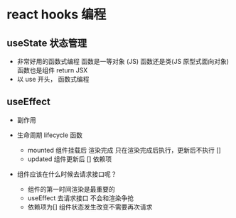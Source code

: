 # react hooks 编程

## useState 状态管理

- 非常好用的函数式编程
  函数是一等对象 (JS)
  函数还是类(JS 原型式面向对象)
  函数也是组件 return JSX
- 以 use 开头， 函数式编程

## useEffect

- 副作用

- 生命周期 lifecycle 函数

  - mounted 组件挂载后 渲染完成
    只在渲染完成后执行，更新后不执行 []
  - updated 组件更新后 [] 依赖项

- 组件应该在什么时候去请求接口呢？
  - 组件的第一时间渲染是最重要的
  - useEffect 去请求接口
    不会和渲染争抢
  - 依赖项为[]
    组件状态发生改变不需要再次请求
